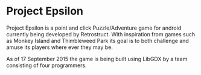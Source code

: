 # Project Epsilon

Project Epsilon is a point and click Puzzle/Adventure game for android currently being developed by Retrostruct. With inspiration from games such as Monkey Island and Thimbleweed Park its goal is to both challenge and amuse its players where ever they may be.

As of 17 September 2015 the game is being built using LibGDX by a team consisting of four programmers.
